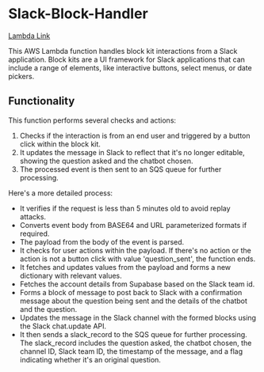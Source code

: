 # Slack-Block-Handler
[Lambda Link](https://us-east-1.console.aws.amazon.com/lambda/home?region=us-east-1#/functions/Slack-Block-Handler?tab=code)

This AWS Lambda function handles block kit interactions from a Slack application. Block kits are a UI framework for Slack applications that can include a range of elements, like interactive buttons, select menus, or date pickers. 

## Functionality

This function performs several checks and actions:

1. Checks if the interaction is from an end user and triggered by a button click within the block kit.
2. It updates the message in Slack to reflect that it's no longer editable, showing the question asked and the chatbot chosen.
3. The processed event is then sent to an SQS queue for further processing.

Here's a more detailed process:

- It verifies if the request is less than 5 minutes old to avoid replay attacks.
- Converts event body from BASE64 and URL parameterized formats if required.
- The payload from the body of the event is parsed.
- It checks for user actions within the payload. If there's no action or the action is not a button click with value 'question_sent', the function ends.
- It fetches and updates values from the payload and forms a new dictionary with relevant values.
- Fetches the account details from Supabase based on the Slack team id.
- Forms a block of message to post back to Slack with a confirmation message about the question being sent and the details of the chatbot and the question.
- Updates the message in the Slack channel with the formed blocks using the Slack chat.update API.
- It then sends a slack_record to the SQS queue for further processing. The slack_record includes the question asked, the chatbot chosen, the channel ID, Slack team ID, the timestamp of the message, and a flag indicating whether it's an original question.

